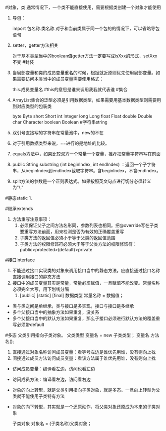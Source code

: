 #对象，类
通常情况下，一个类不能直接使用，需要根据类创建一个对象才能使用

1. 导包：

	import 包名称.类名称
	对于和当前类属于同一个包的的情况下，可以省略导包语句
2. setter，getter方法相关

	对于基本类型当中的boolean值getter方法一定要写成isXxx的形式，setXxx不变
#封装
1. 当局部变量和类的成员变量重名的时候，根据就近原则优先使用局部变量。如果需要访问本类当中的成员变量需要使用格式：

	this.成员变量名
	#this的意思是谁来调用我我就代表谁
#集合
1. ArrayList集合的泛型必须是引用数据类型，如果需要用基本数据类型则需要用到对应类型的包装类

	byte 		Byte
	short 		Short
	int 		Integer
	long 		Long
	float 		Float
	double 		Double
	char 		Character
	boolean 	Boolean
#字符串string
1. 双引号直接写的字符串在常量池中，new的不在
2. 对于引用数据类型来说，==进行的是地址的比较。 
3. equals方法中，如果比较双方一个常量一个变量，推荐把常量字符串写在前面
4. public String substring (int beginIndex, int endIndex) ：返回一个子字符串，从beginIndex到endIndex截取字符串。含beginIndex，不含endIndex。
5. split方法的参数是一个正则表达式。如果按照英文句点进行切分必须转义为"\\."

#静态static
1. 

#继承extends
1. 方法重写注意事项：
	1. 必须保证父子之间方法名形同，参数列表也相同。把@override写在子类要重写方法前面，用来检测是否为有效的正确覆盖重写
	2. 子类方法的返回值必须小于等于父类的返回值范围
	3. 子类方法的权限修饰符必须大于等于父类方法的权限修饰符：public>protected>(default)>private

#接口interface
1. 不能通过接口实现类的对象来调用接口当中的静态方法。应直接通过接口名称直接调用接口的静态方法
2. 接口中的成员变量其实是常量，常量必须赋值，一旦赋值不能改变。常量名称必须完全大写，用下划线分隔
	1. [public] [static] [final] 数据类型 常量名称 = 数据值；

- 类与类之间是单继承，类与接口是多实现，接口与接口是多继承
- 多个父接口当中的抽象方法如果重复，没关系
- 多个父接口当中的默认方法如果重复，那么子接口必须进行默认方法的覆盖重写必须带default

#多态
父类引用指向子类对象。
	父类类型 变量名 = new 子类类型；
	变量名.方法名();
1. 直接通过对象名称访问成员变量：看等号左边是谁优先用谁，没有则向上找
2. 间接通过成员方法访问成员变量：看该方法属于谁优先用谁，没有则向上找

- 访问成员变量：编译看左边，访问也看左边
- 访问成员方法：编译看左边，访问看右边

- 对象的向上转型，就是父类引用指向子类对象，就是多态。一旦向上转型为父类就不能使用子类特有方法
- 对象的向下转型，其实就是一个还原动作，将父类对象还原成为本来的子类对象

	子类对象 对象名 = (子类名称)父类对象；